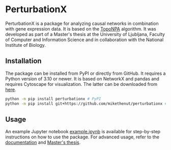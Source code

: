 # PerturbationX
PerturbationX is a package for analyzing causal networks in combination with gene expression data. It is based on the [TopoNPA](https://www.ncbi.nlm.nih.gov/pmc/articles/PMC4227138/) algorithm. It was developed as part of a Master's thesis at the University of Ljubljana, Faculty of Computer and Information Science and in collaboration with the National Institute of Biology.

## Installation
The package can be installed from PyPI or directly from GitHub. It requires a Python version of 3.10 or newer. It is based on NetworkX and pandas and requires Cytoscape for visualization. The latter can be downloaded from [here](https://cytoscape.org/download.html).

```bash
python -m pip install perturbationx # PyPI
python -m pip install git+https://github.com/mikethenut/perturbationx # GitHub
```

## Usage

An example Jupyter notebook [example.ipynb](https://github.com/mikethenut/perturbationx/blob/main/example.ipynb) is available for step-by-step instructions on how to use the package. For advanced usage, refer to the [documentation](https://mikethenut.github.io/perturbationx/index.html) and [Master's thesis](https://github.com/mikethenut/perturbationx/blob/main/Integration%20of%20gene%20expression%20data%20with%20causal%20networks.pdf).
